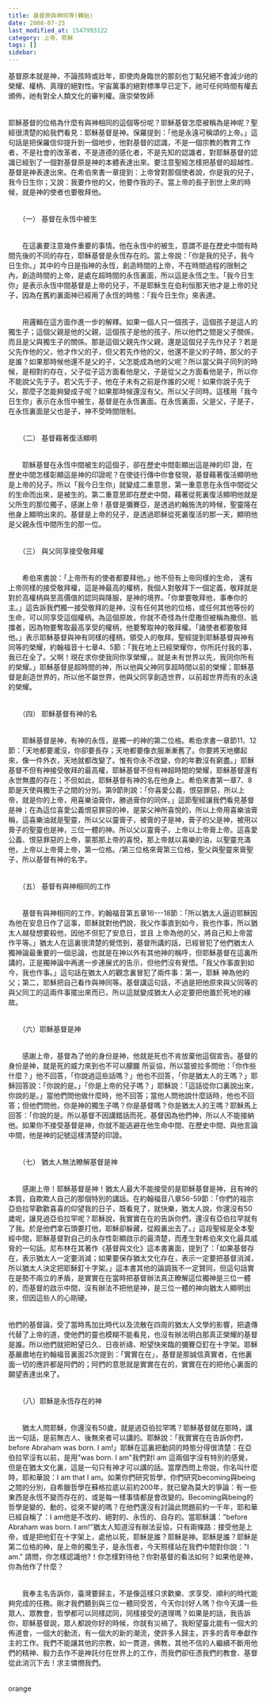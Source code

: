 ```yaml
---
title: 基督原與神同等(轉貼)
date: 2008-07-25
last_modified_at: 1547993122
category: 上帝、耶穌
tags: []
sidebar: 
---
```


<p>基督原本就是神，不論孩時或壯年，即使肉身臨世的那刻也丁點兒絕不會減少祂的榮耀、權柄、真理的絕對性。宇宙萬事的絕對標準早已定下，祂可任何時間有權去頒佈，祂有對全人類文化的審判權。<!--more-->唐崇榮牧師<br/><br/><br/>耶穌基督的位格為什麼有與神相同的這個等份呢？耶穌基督怎麼被稱為是神呢？聖經很清楚的給我們看見：耶穌基督是神。保羅提到：「他是永遠可稱頌的上帝。」這句話是把保羅信仰提升到一個地步，他對基督的認識，不是一個宗教的教育工作者，不是社會的改革者，不是道德的感化者，不是先知的認識者，對耶穌基督的認識已經到了一個對基督原是神的本體表達出來。要注意聖經怎樣把基督的超越性、基督是神表達出來。在希伯來書一章提到：上帝曾對那個使者說，你是我的兒子，我今日生你；又說：我要作他的父，他要作我的子。當上帝的長子到世上來的時候，就是神的使者也要敬拜他。 <br/><br/><br/>　　（一） 基督在永恆中被生 <br/><br/><br/>　　在這裏要注意幾件重要的事情。他在永恆中的被生，意謂不是在歷史中間有時間先後的不同的存在，耶穌基督是永恆存在的。當上帝說：「你是我的兒子，我今日生你。」其中的今日是指神的永恆，創造時間的上帝，不在時間過程的限制之內，創造時間的上帝，是處在超時間的永恆裏面，所以這是永恆之生。「我今日生你」是表示永恆中間基督是上帝的兒子，不是耶穌生在伯利恒那天他才是上帝的兒子，因為在舊約裏面神已經用了永恆的時態：「我今日生你」來表達。<br/><br/><br/>　　用邏輯在這方面作進一步的解釋。如果一個人只一個孩子，這個孩子是這人的獨生子；這個父親是他的父親，這個孩子是他的孩子，所以他們之間是父子關係，而且是父與獨生子的關係。那是這個父親先作父親，還是這個兒子先作兒子？若是父先作他的父，他才作父的子，但父若先作他的父，他還不是父的子時，那父的子是誰？如果那時候他還不是父的子，父怎能成為他的父呢？所以當父與子同列的時候，是相對的存在，父子從子這方面看他是父，子是從父之方面看他是子，所以你不能說父先于子。若父先于子，他在子未有之前是作誰的父呢！如果你說子先于父，那麼子怎能夠變成子呢？如果那時候還沒有父。所以父子同時。這樣用「我今日生你」表示在永恆中被生，基督是在永恆裏面。在永恆裏面，父是父，子是子，在永恆裏面是父也是子，神不受時間限制。<br/><br/><br/>　　（二） 基督藉著復活顯明 <br/><br/><br/>　　耶穌基督在永恆中間被生的這個子，卻在歷史中間彰顯出這是神的印 證，在歷史中間怎樣彰顯這是神的印證呢？在使徒行傳中你會發現，基督藉著復活顯明他是上帝的兒子。所以「我今日生你」就變成二重意思，第一重意思在永恆中間從父的生命而出來，是被生的。第二重意思即在歷史中間，藉著從死裏復活顯明他就是父所生的那位獨子，感謝上帝！基督是彌賽亞，是透過約翰施洗的時候，聖靈隆在他身上顯明出來的。基督是上帝的兒子，是透過耶穌從死裏復活的那一天，顯明他是父親永恆中間所生的那一位。 <br/><br/><br/>　　（三） 與父同享接受敬拜權 <br/><br/><br/>　　希伯來書說：「上帝所有的使者都要拜他。」他不但有上帝同樣的生命， 還有上帝同樣的接受敬拜權，這是神最高的權柄，我個人對敬拜下一個定義，敬拜就是對於高權柄與至高價值的認同與降服，是神的境界。「你單要敬拜他，事奉你的主。」這告訴我們獨一接受敬拜的是神，沒有任何其他的位格，或任何其他等份的生命，可以同享受這個權柄。為這個原故，你就不奇怪為什麼撒但被稱為撒但、抵擋者，因為物要奪取最高享受的權柄，他要奪取神的敬拜權。「諸使者都要敬拜他。」表示耶穌基督與神有同樣的槿柄，領受人的敬拜。聖經提到耶穌基督與神有同等的榮耀，約翰福音十七章4、5節：「我在地上已經榮耀你，你所託付我的事，我已在全了。父啊！現在求你使我同你享榮耀，。就是未有世界以先，我同你所有的榮耀。」耶穌基督是超時間的神，所以他與父神同享超時間以前的榮耀；耶穌基督是創造世界的，所以他不屬世界，他與父同享創造世界，以前超世界而有的永遠的榮耀。<br/><br/><br/>　　（四） 耶穌基督有神的名 <br/><br/><br/>　　耶穌基督是神，有神的永恆，是獨一的神的第二位格。希伯求書一章節11、12節：「天地都要瀧沒，你卻要長存；天地都要像衣服漸漸舊了。你要將天地擲起來，像一件外衣，天地就都改變了。惟有你永不改變，你的年數沒有窮盡。」耶穌基督不但有神接受敬拜的最高權，耶穌基督不但有神超時間的榮耀，耶穌基督還有永世無盡的存在；不但如此，耶穌基督有神的名在他身上。希伯來書第一章7、8節是天使與獨生子之間的分別。第9節則說：「你喜愛公義，恨惡罪惡，所以上帝，就是你的上帝，用喜樂油膏你，勝過膏你的同伴。」這節聖經讓我們看見基督是神；在為這位喜愛公義恨惡罪惡的神，是蒙父神所喜悅的，所以上帝用喜樂油膏稱，這喜樂油就是聖靈，所以父以靈膏子，被膏的子是神，膏子的父是神，被用以膏子的聖靈也是神，三位一體的神。所以父以靈膏子，上帝以上帝膏上帝。這喜愛公義、恨惡罪惡的上帝，蒙那那上帝的喜悅，那上帝就以喜樂的油，以聖靈充滿他，上帝以上帝膏上帝，第一位格。/第三位格來膏第三位格，聖父與聖靈來膏聖子，所以基督有神的名字。<br/><br/><br/>　　（五） 基督有與神相同的工作 <br/><br/><br/>　　基督有與神相同的工作，約翰福音第五章16---18節：「所以猶太人逼迫耶穌因為他在安息日作了這事，耶穌就對他們說，我父作事直到如今，我也作事，所以猶太人越發想要殺他，因他不但犯了安息日，並且 上帝為他的父，將自己和上帝當作平等。」猶太人在這裏很清楚的覺悟到，基督所講的話，已經冒犯了他們猶太人獨神論最重要的一個忌論，也就是在神以外有其他神的稱呼，但耶穌基督在這裏所講的，正是獨神論中再進一步連展式的告示，但他們沒有覺悟。「我父作事直到如今，我也作事。」這句話在猶太人的觀念裏冒犯了兩件事：第一，耶穌 神為他的父；第二，耶穌把自己看作與神同等。基督講這句話，不過是把他原來與父同等的與父同工的這兩件事擺出來而已，所以這就變成猶太人必定要把他置於死地的緣故。 <br/><br/><br/>　　（六）耶穌基督是神 <br/><br/><br/>　　感謝上帝，基督為了他的身份是神，他就是死也不肯放棄他這個宣告。基督的身份是神，就是死的威力來到也不可以朦朧 所妥協，所以當彼拉多問他：「你作些什麼？」他不回答，「你說過這些話嗎？」他也不回答，「你是猶太人的王嗎？」耶穌回答說：「你說的是。」「你是上帝的兒子嗎？」耶穌說：「這話從你口裏說出來，你說的是。」當他們問他做什麼時，他不回答；當他人問他說什麼話時，他也不回答；但他們問他，你是神的獨生子嗎？你是基督嗎？你是猶太人的王嗎？耶穌馬上回答：「你說的是。所以基督不因講錯話而死，基督因為他們神，所以人不能接納他。如果你不接受基督是神，你就不能逃避在他生命中間、在歷史中間、與他言論中間，他是神的記號這樣清楚的印證。 <br/><br/><br/>　　（七） 猶太人無法瞭解基督是神 <br/><br/><br/>　　感謝上帝！耶穌基督是神！猶太人最大不能接受的是耶穌基督是神，且有神的本質，自欺欺人自己的那個特別的講話。在約翰福音八章56-59節：「你們的祖宗亞伯拉罕歡歡喜喜的仰望我的日子，既看見了，就快樂，猶太人說，你還沒有50歲呢，讓見過亞伯拉罕呢？耶穌說，我實實在在的告訴你們，還沒有亞伯拉罕就有了我。於是他們拿石頭要打他，耶穌卻躲藏，從殿裏出去了。」這段聖經是全本聖經中間，耶穌基督對自己的永存性彰顯啟示的最清楚，而產生對希伯來文化最具威脅的一句話。尼布林在其著作《基督與文化》這本書裏面，提到了：「如果基督存在，表示猶太人一定要消減；如果要保存猶太文化存在，表示一定要把基督消減，所以猶太人決定把耶穌釘十字架。」這本書其他的論調我不一定贊同，但這句話實在是勢不兩立的矛盾，是實實在在當時把基督辦法真正瞭解這位獨神是三位一體的，而基督的啟示中間，沒有辦法不把他是神，是三位一體的神向猶太人顯明出來，但因這些人的心剛硬。<br/><br/><br/>他們的基督論，受了當時馬加比時代以及流散在四周的猶太人文學的影響，把遺傳代替了上帝的道，使他們的靈也模糊不能看見，也沒有辦法明白那真正榮耀的基督是誰。所以他們就把盼望已久、日夜祈禱、盼望快來臨的彌賽亞釘在十字架。耶穌基嚴肅地在約翰福音裏面25次提到：「實實在在」，基督是那誠信真實者，在他裏面一切的應許都是阿們的；阿們的意思就是實實在在的，實實在在的把他心裏面的願望表達出來了。<br/><br/><br/>　　（八）耶穌是永恆存在的神 <br/><br/><br/>　　猶太人問耶穌，你還沒有50歲，就是過亞伯拉罕嗎？耶穌基督就在那時，講出一句話，是前無古人、後無來者可以講的。耶穌說：「我實實在在告訴你們，before Abraham was born. I am!」耶穌在這裏把動詞的時態分得很清楚：在亞伯拉罕沒有以前，是用"was born. I am"我們對I am 這兩個字沒有特別的感覺，但是在猶太文化裏，這是一句只有神才可以講的話。當摩西問上帝說，你名叫什麼時，耶和華說：I am that I am。如果你們研究哲學，你們研究becoming與being之間的分別，自希臘哲學在蘇格拉底以前約200年，就已變為莫大的爭論：有一些東西是永恆不變而存在的，或是每一樣事情都是會改變的。Becoming與being的哲學是變的、動的，從來不變的嗎？在他們還沒有討論此問題前約一千年，耶和華已經自稱了：I am他是不改的、絕對的、永恆的、自存的。當耶穌講："before Abraham was born. I am!"猶太人知道沒有辦法妥協，只有兩條路：接受他是上帝，或是把他釘在十字架上，處他以死，耶穌是誰？耶穌是神。耶穌是誰？耶穌是第二位格的神，是上帝的獨生子，是永恆者，今天照樣站在我們中間對你說："I am." 請問，你怎樣認識他?！你怎樣對待他？你對基督的看法如何？如果他是神，你為他作了什麼？ <br/><br/><br/>　　我奉主名告訴你，臺灣要歸主，不是像這樣只求歡樂、求享受、順利的時代能夠完成的任務。剛才我們聽到與三位一體同受苦，今天你討好人嗎？你今天講一些眾人、眾教會，哲學都可以同樣認同，同樣接受的道理嗎？如果是的話，我告訴你，耶穌基督說，眾人都說你好的時候，你就有災禍了。我盼望臺北能有一個大的佈道會，一個大的動流，有一個大的新的潮流，使許多人歸主，許多的青年奉獻作主的工作。我們不能讓其他的宗教，如一貫道，佛教，其他不信的人繼續不斷用他們的精神、毅力去作不是神託付在世界上的工作，而我們卻任憑我們的教會、基督從此消沉下去！求主憐憫我們。<br/><br/><br/>orange</p>